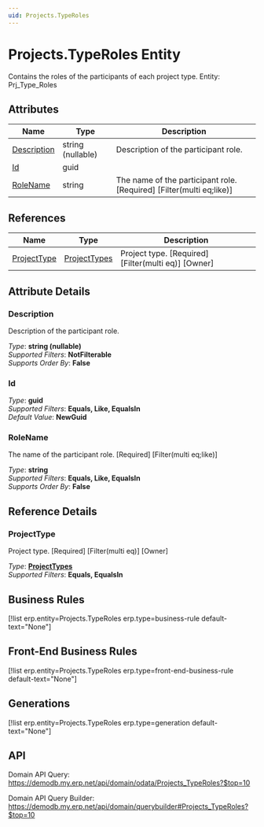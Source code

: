 ```yaml
---
uid: Projects.TypeRoles
---
```

# Projects.TypeRoles Entity

Contains the roles of the participants of each project type. Entity: Prj_Type_Roles

## Attributes

| Name | Type | Description |
| ---- | ---- | --- |
| [Description](Projects.TypeRoles.md#description) | string (nullable) | Description of the participant role. 
| [Id](Projects.TypeRoles.md#id) | guid |  
| [RoleName](Projects.TypeRoles.md#rolename) | string | The name of the participant role. [Required] [Filter(multi eq;like)] 

## References

| Name | Type | Description |
| ---- | ---- | --- |
| [ProjectType](Projects.TypeRoles.md#projecttype) | [ProjectTypes](Projects.ProjectTypes.md) | Project type. [Required] [Filter(multi eq)] [Owner] |


## Attribute Details

### Description

Description of the participant role.

_Type_: **string (nullable)**  
_Supported Filters_: **NotFilterable**  
_Supports Order By_: **False**  

### Id

_Type_: **guid**  
_Supported Filters_: **Equals, Like, EqualsIn**  
_Default Value_: **NewGuid**  

### RoleName

The name of the participant role. [Required] [Filter(multi eq;like)]

_Type_: **string**  
_Supported Filters_: **Equals, Like, EqualsIn**  
_Supports Order By_: **False**  


## Reference Details

### ProjectType

Project type. [Required] [Filter(multi eq)] [Owner]

_Type_: **[ProjectTypes](Projects.ProjectTypes.md)**  
_Supported Filters_: **Equals, EqualsIn**  



## Business Rules

[!list erp.entity=Projects.TypeRoles erp.type=business-rule default-text="None"]

## Front-End Business Rules

[!list erp.entity=Projects.TypeRoles erp.type=front-end-business-rule default-text="None"]

## Generations

[!list erp.entity=Projects.TypeRoles erp.type=generation default-text="None"]

## API

Domain API Query:
<https://demodb.my.erp.net/api/domain/odata/Projects_TypeRoles?$top=10>

Domain API Query Builder:
<https://demodb.my.erp.net/api/domain/querybuilder#Projects_TypeRoles?$top=10>

